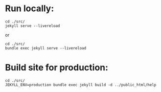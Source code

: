 # Run locally:

```
cd ./src/
jekyll serve --livereload
```
or
```
cd ./src/
bundle exec jekyll serve --livereload
```

# Build site for production:

```
cd ./src/
JEKYLL_ENV=production bundle exec jekyll build -d ../public_html/help
```
